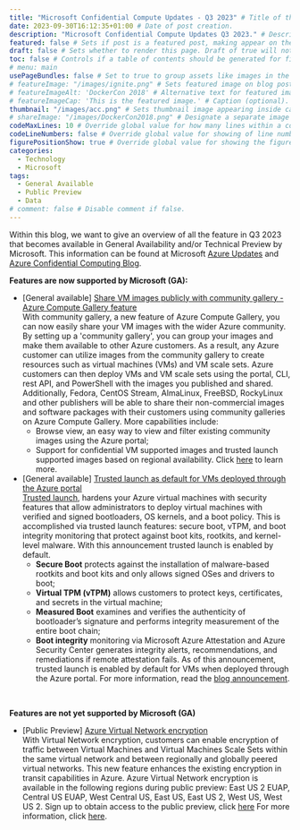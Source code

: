 ```yaml
---
title: "Microsoft Confidential Compute Updates - Q3 2023" # Title of the blog post.
date: 2023-09-30T16:12:35+01:00 # Date of post creation.
description: "Microsoft Confidential Compute Updates Q3 2023." # Description used for search engine.
featured: false # Sets if post is a featured post, making appear on the home page side bar.
draft: false # Sets whether to render this page. Draft of true will not be rendered.
toc: false # Controls if a table of contents should be generated for first-level links automatically.
# menu: main
usePageBundles: false # Set to true to group assets like images in the same folder as this post.
# featureImage: "/images/ignite.png" # Sets featured image on blog post.
# featureImageAlt: 'DockerCon 2018' # Alternative text for featured image.
# featureImageCap: 'This is the featured image.' # Caption (optional).
thumbnail: "/images/acc.png" # Sets thumbnail image appearing inside card on homepage.
# shareImage: "/images/DockerCon2018.png" # Designate a separate image for social media sharing.
codeMaxLines: 10 # Override global value for how many lines within a code block before auto-collapsing.
codeLineNumbers: false # Override global value for showing of line numbers within code block.
figurePositionShow: true # Override global value for showing the figure label.
categories:
  - Technology
  - Microsoft
tags:
  - General Available
  - Public Preview
  - Data
# comment: false # Disable comment if false.
---
```


Within this blog, we want to give an overview of all the feature in Q3 2023 that becomes available in General Availability and/or Technical Preview by Microsoft.
This information can be found at Microsoft <a href="https://azure.microsoft.com/en-us/updates/?query=confidential">Azure Updates</a> and <a href="https://techcommunity.microsoft.com/t5/azure-confidential-computing/bg-p/AzureConfidentialComputingBlog">Azure Confidential Computing Blog</a>.

<b> Features are now supported by Microsoft (GA): </b>
- [General available] <a href="https://azure.microsoft.com/en-us/updates/general-availability-share-images-publicly-with-azure-compute-gallery-feature-community-gallery/">Share VM images publicly with community gallery - Azure Compute Gallery feature</a> <br>
  With community gallery, a new feature of Azure Compute Gallery, you can now easily share your VM images with the wider Azure community. By setting up a 'community gallery', you can group your images and make them available to other Azure customers. As a result, any Azure customer can utilize images from the community gallery to create resources such as virtual machines (VMs) and VM scale sets. Azure customers can then deploy VMs and VM scale sets using the portal, CLI, rest API, and PowerShell with the images you published and shared. Additionally, Fedora, CentOS Stream, AlmaLinux, FreeBSD, RockyLinux and other publishers will be able to share their non-commercial images and software packages with their customers using community galleries on Azure Compute Gallery.
  More capabilities include:
    - Browse view, an easy way to view and filter existing community images using the Azure portal;
    - Support for confidential VM supported images and trusted launch supported images based on regional availability.
Click <a href="https://learn.microsoft.com/en-us/azure/virtual-machines/share-gallery-community?tabs=cli">here</a> to learn more.
- [General available] <a href="https://azure.microsoft.com/en-us/updates/generally-available-trusted-launch-as-default-for-vms-deployed-through-the-azure-portal/">Trusted launch as default for VMs deployed through the Azure portal</a> <br>
  <a href="https://learn.microsoft.com/en-us/azure/virtual-machines/trusted-launch">Trusted launch</a>, hardens your Azure virtual machines with security features that allow administrators to deploy virtual machines with verified and signed bootloaders, OS kernels, and a boot policy. This is accomplished via trusted launch features: secure boot, vTPM, and boot integrity monitoring that protect against boot kits, rootkits, and kernel-level malware. With this announcement trusted launch is enabled by default.
    - <b>Secure Boot</b> protects against the installation of malware-based rootkits and boot kits and only allows signed OSes and drivers to boot;
    - <b>Virtual TPM (vTPM)</b> allows customers to protect keys, certificates, and secrets in the virtual machine;
    - <b>Measured Boot</b> examines and verifies the authenticity of bootloader’s signature and performs integrity measurement of the entire boot chain;
    - <b>Boot integrity</b> monitoring via Microsoft Azure Attestation and Azure Security Center generates integrity alerts, recommendations, and remediations if remote attestation fails.
As of this announcement, trusted launch is enabled by default for VMs when deployed through the Azure portal.
For more information, read the <a href="https://techcommunity.microsoft.com/t5/azure-confidential-computing/announcing-trusted-launch-as-default-in-azure-portal/ba-p/3854872">blog announcement</a>.
<br>

<b> Features are not yet supported by Microsoft (GA) </b>
- [Public Preview] <a href="https://azure.microsoft.com/en-us/updates/public-preview-azure-virtual-network-encryption-2/">Azure Virtual Network encryption</a> <br>
  With Virtual Network encryption, customers can enable encryption of traffic between Virtual Machines and Virtual Machines Scale Sets within the same virtual network and between regionally and globally peered virtual networks. This new feature enhances the existing encryption in transit capabilities in Azure. Azure Virtual Network encryption is available in the following regions during public preview: East US 2 EUAP, Central US EUAP, West Central US, East US, East US 2, West US, West US 2. Sign up to obtain access to the public preview, click <a href="https://forms.office.com/pages/responsepage.aspx?id=v4j5cvGGr0GRqy180BHbR_FET0lpksxKgJjmqU1-CAlUMzRWUTlYOFpBUjBWU04xOUhIVkQ4UFpVUSQlQCN0PWcu">here</a>
  For more information, click <a href="https://learn.microsoft.com/en-us/azure/virtual-network/virtual-network-encryption-overview">here</a>.
<br>